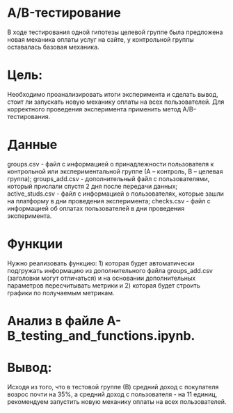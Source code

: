 # A/B-тестирование
В ходе тестирования одной гипотезы целевой группе была предложена новая механика оплаты услуг на сайте, у контрольной группы оставалась базовая механика. 

# Цель: 
Необходимо проанализировать итоги эксперимента и сделать вывод, стоит ли запускать новую механику оплаты на всех пользователей. Для корректного проведения эксперимента применить метод A/B–тестирования.

# Данные
groups.csv - файл с информацией о принадлежности пользователя к контрольной или экспериментальной группе (А – контроль, B – целевая группа); groups_add.csv - дополнительный файл с пользователями, который прислали спустя 2 дня после передачи данных; active_studs.csv - файл с информацией о пользователях, которые зашли на платформу в дни проведения эксперимента; checks.csv - файл с информацией об оплатах пользователей в дни проведения эксперимента.

# Функции
Нужно реализовать функцию: 1) которая будет автоматически подгружать информацию из дополнительного файла groups_add.csv (заголовки могут отличаться) и на основании дополнительных параметров пересчитывать метрики и 2) которая будет строить графики по получаемым метрикам.

# Анализ в файле A-B_testing_and_functions.ipynb.

# Вывод: 
Исходя из того, что в тестовой группе (В) средний доход с покупателя возрос почти на 35%, а средний доход с пользователя - на 11 единиц, рекомендуем запустить новую механику оплаты на всех пользователей.
